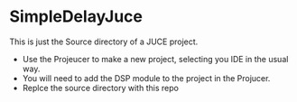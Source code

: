 # SimpleDelayJuce

This is just the Source directory of a JUCE project. 
- Use the Projeucer to make a new project, selecting you IDE in the usual way.
- You will need to add the DSP module to the project in the Projucer.
- Replce the source directory with this repo

